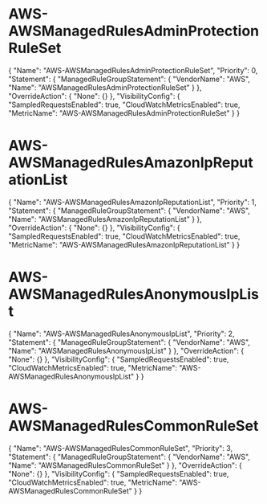 # AWS-AWSManagedRulesAdminProtectionRuleSet
{
  "Name": "AWS-AWSManagedRulesAdminProtectionRuleSet",
  "Priority": 0,
  "Statement": {
    "ManagedRuleGroupStatement": {
      "VendorName": "AWS",
      "Name": "AWSManagedRulesAdminProtectionRuleSet"
    }
  },
  "OverrideAction": {
    "None": {}
  },
  "VisibilityConfig": {
    "SampledRequestsEnabled": true,
    "CloudWatchMetricsEnabled": true,
    "MetricName": "AWS-AWSManagedRulesAdminProtectionRuleSet"
  }
}

# AWS-AWSManagedRulesAmazonIpReputationList
{
  "Name": "AWS-AWSManagedRulesAmazonIpReputationList",
  "Priority": 1,
  "Statement": {
    "ManagedRuleGroupStatement": {
      "VendorName": "AWS",
      "Name": "AWSManagedRulesAmazonIpReputationList"
    }
  },
  "OverrideAction": {
    "None": {}
  },
  "VisibilityConfig": {
    "SampledRequestsEnabled": true,
    "CloudWatchMetricsEnabled": true,
    "MetricName": "AWS-AWSManagedRulesAmazonIpReputationList"
  }
}

# AWS-AWSManagedRulesAnonymousIpList
{
  "Name": "AWS-AWSManagedRulesAnonymousIpList",
  "Priority": 2,
  "Statement": {
    "ManagedRuleGroupStatement": {
      "VendorName": "AWS",
      "Name": "AWSManagedRulesAnonymousIpList"
    }
  },
  "OverrideAction": {
    "None": {}
  },
  "VisibilityConfig": {
    "SampledRequestsEnabled": true,
    "CloudWatchMetricsEnabled": true,
    "MetricName": "AWS-AWSManagedRulesAnonymousIpList"
  }
}

# AWS-AWSManagedRulesCommonRuleSet
{
  "Name": "AWS-AWSManagedRulesCommonRuleSet",
  "Priority": 3,
  "Statement": {
    "ManagedRuleGroupStatement": {
      "VendorName": "AWS",
      "Name": "AWSManagedRulesCommonRuleSet"
    }
  },
  "OverrideAction": {
    "None": {}
  },
  "VisibilityConfig": {
    "SampledRequestsEnabled": true,
    "CloudWatchMetricsEnabled": true,
    "MetricName": "AWS-AWSManagedRulesCommonRuleSet"
  }
}